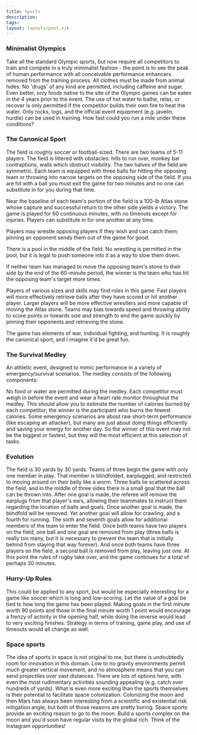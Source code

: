 ```yaml
---
title: Sports
description:
tags:
layout: layouts/post.njk
---
```


### Minimalist Olympics

Take all the standard Olympic sports, but now require all competitors to train and compete in a truly minimalist fashion - the point is to see the peak of human performance with all conceivable performance enhancers removed from the training process. All clothes must be made from animal hides. No 'drugs' of any kind are permitted, including caffeine and sugar. Even better, only foods native to the site of the Olympic games can be eaten in the 4 years prior to the event. The use of hot water to bathe, relax, or recover is only permitted if the competitor builds their own fire to heat the water. Only rocks, logs, and the official event equipment (e.g. javelin, hurdle) can be used in training. How fast could you run a mile under these conditions?

### The Canonical Sport

The field is roughly soccer or football-sized. There are two teams of 5-11 players. The field is littered with obstacles: hills to run over, monkey bar contraptions, walls which obstruct visibility. The two halves of the field are symmetric. Each team is equipped with three balls for hitting the opposing team or throwing into narrow targets on the opposing side of the field. If you are hit with a ball you must exit the game for two minutes and no one can substitute in for you during that time.

Near the baseline of each team's portion of the field is a 100-lb Atlas stone whose capture and successful return to the other side yields a victory. The game is played for 60 continuous minutes, with no timeouts except for injuries. Players can substitute in for one another at any time.

Players may wrestle opposing players if they wish and can catch them; pinning an opponent sends them out of the game for good.

There is a pool in the middle of the field. No wrestling is permitted in the pool, but it is legal to push someone into it as a way to slow them down.

If neither team has managed to move the opposing team's stone to their side by the end of the 60-minute period, the winner is the team who has hit the opposing team's target more times.

Players of various sizes and skills may find roles in this game. Fast players will more effectively retrieve balls after they have scored or hit another player. Larger players will be more effective wrestlers and more capable of moving the Atlas stone. Teams may bias towards speed and throwing ability to score points or towards size and strength to end the game quickly by pinning their opponents and retrieving the stone.

The game has elements of war, individual fighting, and hunting. It is roughly the canonical sport, and I imagine it'd be great fun.

### The Survival Medley

An athletic event, designed to mimic performance in a variety of emergency/survival scenarios. The medley consists of the following components:

No food or water are permitted during the medley. Each competitor must weigh in before the event and wear a heart rate monitor throughout the medley. This should allow you to estimate the number of calories burned by each competitor; the winner is the participant who burns the fewest calories. Some emergency scenarios are about raw short-term performance (like escaping an attacker), but many are just about doing things efficiently and saving your energy for another day. So the winner of this event may not be the biggest or fastest, but they will the most efficient at this selection of tasks.

### Evolution

The field is 30 yards by 30 yards. Teams of three begin the game with only one member in play. That member is blindfolded, earplugged, and restricted to moving around on their belly like a worm. Three balls lie scattered across the field, and in the middle of three sides there is a small goal that the ball can be thrown into. After one goal is made, the referee will remove the earplugs from that player's ears, allowing their teammates to instruct them regarding the location of balls and goals. Once another goal is made, the blindfold will be removed. Yet another goal will allow for crawling, and a fourth for running. The sixth and seventh goals allow for additional members of the team to enter the field. Once both teams have two players on the field, one ball and one goal are removed from play (three balls is really too many, but it is necessary to prevent the team that is initially behind from staying that way forever). And once both teams have three players on the field, a second ball is removed from play, leaving just one. At this point the rules of rugby take over, and the game continues for a total of perhaps 30 minutes.

### Hurry-Up Rules

This could be applied to any sport, but would be especially interesting for a game like soccer which is long and low-scoring. Let the value of a goal be tied to how long the game has been played. Making goals in the first minute worth 90 points and those in the final minute worth 1 point would encourage a frenzy of activity in the opening half, while doing the reverse would lead to very exciting finishes. Strategy in terms of training, game play, and use of timeouts would all change as well.

### Space sports

The idea of sports in space is not original to me, but there is undoubtedly room for innovation in this domain. Low to no gravity environments permit much greater vertical movement, and no atmosphere means that you can send projectiles over vast distances. There are lots of options here, with even the most rudimentary activities sounding appealing (e.g. catch over hundreds of yards). 
What is even more exciting than the sports themselves is their potential to facilitate space colonization. Colonizing the moon and then Mars has always been interesting from a scientific and existential risk mitigation angle, but both of those reasons are pretty boring. Space sports provide an exciting reason to go to the moon. Build a sports complex on the moon and you'd soon have regular visits by the global rich. Think of the Instagram opportunities!
